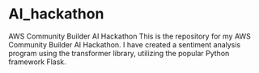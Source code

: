 # AI_hackathon
AWS Community Builder AI Hackathon
This is the repository for my AWS Community Builder AI Hackathon. I have created a sentiment analysis program using the transformer library, utilizing the popular Python framework Flask.
